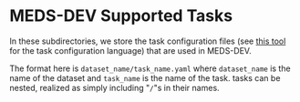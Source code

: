 # MEDS-DEV Supported Tasks

In these subdirectories, we store the task configuration files (see [this
tool](https://github.com/justin13601/ACES/) for the task configuration language) that are used in
MEDS-DEV.

The format here is `dataset_name/task_name.yaml` where `dataset_name` is the name of the dataset and
`task_name` is the name of the task. tasks can be nested, realized as simply including "`/`"s in their names.
